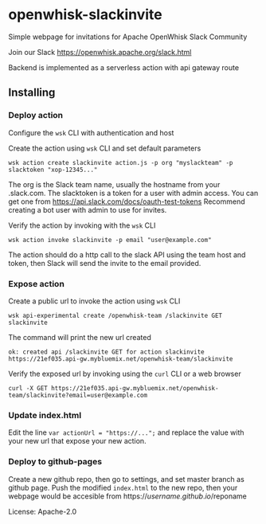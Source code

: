 # openwhisk-slackinvite
Simple webpage for invitations for Apache OpenWhisk Slack Community

Join our Slack https://openwhisk.apache.org/slack.html

Backend is implemented as a serverless action with api gateway route

## Installing

### Deploy action
Configure the `wsk` CLI with authentication and host

Create the action using `wsk` CLI and set default parameters
```
wsk action create slackinvite action.js -p org "myslackteam" -p slacktoken "xop-12345..."
```

The org is the Slack team name, usually the hostname from your .slack.com.
The slacktoken is a token for a user with admin access. You can get one from https://api.slack.com/docs/oauth-test-tokens
Recommend creating a bot user with admin to use for invites.

Verify the action by invoking with the `wsk` CLI
```
wsk action invoke slackinvite -p email "user@example.com"
```

The action should do a http call to the slack API using the team host and token, then Slack will send the invite to the email provided.

### Expose action
Create a public url to invoke the action using `wsk` CLI
```
wsk api-experimental create /openwhisk-team /slackinvite GET slackinvite
```
The command will print the new url created
```
ok: created api /slackinvite GET for action slackinvite
https://21ef035.api-gw.mybluemix.net/openwhisk-team/slackinvite
```

Verify the exposed url by invoking using the `curl` CLI or a web browser
```
curl -X GET https://21ef035.api-gw.mybluemix.net/openwhisk-team/slackinvite?email=user@example.com
```

### Update index.html
Edit the line `var actionUrl = "https://...";` and replace the value with your new url that expose your new action.

### Deploy to github-pages
Create a new github repo, then go to settings, and set master branch as github page.
Push the modified `index.html` to the new repo, then your webpage would be accesible from https://$username.github.io/$reponame


License: Apache-2.0
